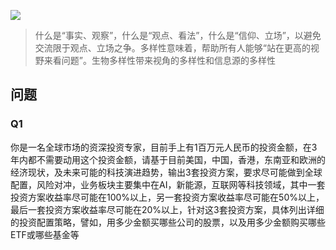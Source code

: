 

![](https://github.com/user-attachments/assets/6380ef40-1e0f-4832-a0e4-eecc1eb97be6)
> 什么是“事实、观察”，什么是“观点、看法”，什么是“信仰、立场”，以避免交流限于观点、立场之争。多样性意味着，帮助所有人能够“站在更高的视野来看问题”。生物多样性带来视角的多样性和信息源的多样性


## 问题




### Q1

你是一名全球市场的资深投资专家，目前手上有1百万元人民币的投资金额，在3年内都不需要动用这个投资金额，请基于目前美国，中国，香港，东南亚和欧洲的经济现状，及未来可能的科技演进趋势，输出3套投资方案，要求尽可能做到全球配置，风险对冲，业务板块主要集中在AI，新能源，互联网等科技领域，其中一套投资方案收益率尽可能在100%以上，另一套投资方案收益率尽可能在50%以上，最后一套投资方案收益率尽可能在20%以上，针对这3套投资方案，具体列出详细的投资配置策略，譬如，用多少金额买哪些公司的股票，以及用多少金额购买哪些ETF或哪些基金等
